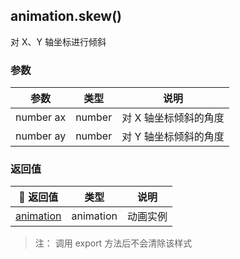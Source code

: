 ## animation.skew()

对 X、Y 轴坐标进行倾斜

### 参数

|   参数    |  类型  |         说明          |
| :-------: | :----: | :-------------------: |
| number ax | number | 对 X 轴坐标倾斜的角度 |
| number ay | number | 对 Y 轴坐标倾斜的角度 |

### 返回值

|                         返回值                        |   类型    |   说明   |
| :---------------------------------------------------: | :-------: | :------: |
| [animation](/api/createAnimation/animation/main.html) | animation | 动画实例 |

> 注： 调用 export 方法后不会清除该样式
